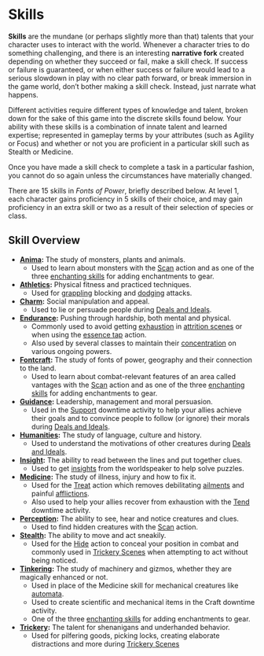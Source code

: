 # Skills

**Skills** are the mundane (or perhaps slightly more than that) talents that your character uses to interact with the world.
Whenever a character tries to do something challenging, and there is an interesting **narrative fork** created depending on whether they succeed or fail, make a skill check.
If success or failure is guaranteed, or when either success or failure would lead to a serious slowdown in play with no clear path forward, or break immersion in the game world, don’t bother making a skill check.
Instead, just narrate what happens.

Different activities require different types of knowledge and talent, broken down for the sake of this game into the discrete skills found below.
Your ability with these skills is a combination of innate talent and learned expertise; represented in gameplay terms by your attributes (such as Agility or Focus) and whether or not you are proficient in a particular skill such as Stealth or Medicine.

Once you have made a skill check to complete a task in a particular fashion, you cannot do so again unless the circumstances have materially changed.

There are 15 skills in _Fonts of Power_, briefly described below. At level 1, each character gains proficiency in 5 skills of their choice, and may gain proficiency in an extra skill or two as a result of their selection of species or class.

## Skill Overview

- **[Anima](./skill-descriptions.md?id=anima):** The study of monsters, plants and animals.
  - Used to learn about monsters with the [Scan](../combat/acting-in-combat/minor-actions.md?id=scan) action and as one of the three [enchanting skills](../downtime-activities.md?id=enchanting-skill-checks) for adding enchantments to gear.
- **[Athletics](./skill-descriptions.md?id=athletics):** Physical fitness and practiced techniques.
  - Used for [grappling](../combat/acting-in-combat/major-actions.md?id=grapple) blocking and [dodging](../combat/acting-in-combat/reactions.md?id=dodge) attacks.
- **[Charm](./skill-descriptions.md?id=charm):** Social manipulation and appeal.
  - Used to lie or persuade people during [Deals and Ideals](../scenes/deals-and-ideals.md?id=deception).
- **[Endurance](./skill-descriptions.md?id=endurance):** Pushing through hardship, both mental and physical.
  - Commonly used to avoid getting [exhaustion](../resources-and-resting/README.md?id=exhaustion) in [attrition scenes](../scenes/attrition-scenes.md) or when using the [essence tap](../combat/acting-in-combat/minor-actions.md?essence-tap) action.
  - Also used by several classes to maintain their [concentration](../combat/tactical-mechanics.md?id=concentration) on various ongoing powers.
- **[Fontcraft](./skill-descriptions.md?id=fontcraft):** The study of fonts of power, geography and their connection to the land.
  - Used to learn about combat-relevant features of an area called vantages with the [Scan](../combat/acting-in-combat/minor-actions.md?id=scan) action and as one of the three [enchanting skills](../downtime-activities.md?id=enchanting-skill-checks) for adding enchantments to gear.
- **[Guidance](./skill-descriptions.md?id=guidance):** Leadership, management and moral persuasion.
  - Used in the [Support](../downtime-activities.md?id=support) downtime activity to help your allies achieve their goals and to convince people to follow (or ignore) their morals during [Deals and Ideals](../scenes/deals-and-ideals.md?id=moral-appeal).
- **[Humanities](./skill-descriptions.md?id=humanities):** The study of language, culture and history.
  - Used to understand the motivations of other creatures during [Deals and Ideals](../scenes/deals-and-ideals.md?id=ethnography).
- **[Insight](./skill-descriptions.md?id=insight):** The ability to read between the lines and put together clues.
  - Used to get [insights](../narrative-mechanics/insights.md) from the worldspeaker to help solve puzzles.
- **[Medicine](./skill-descriptions.md?id=medicine):** The study of illness, injury and how to fix it.
  - Used for the [Treat](../combat/acting-in-combat/minor-actions.md?id=treat) action which removes debilitating [ailments](../conditions/ailments.md) and painful [afflictions](../conditions/afflictions.md).
  - Also used to help your allies recover from exhaustion with the [Tend](../downtime-activities.md?id=tend) downtime activity.
- **[Perception](./skill-descriptions.md?id=perception):** The ability to see, hear and notice creatures and clues.
  - Used to find hidden creatures with the [Scan](../combat/acting-in-combat/minor-actions.md?id=scan) action.
- **[Stealth](./skill-descriptions.md?id=stealth):** The ability to move and act sneakily.
  - Used for the [Hide](../combat/acting-in-combat/minor-actions.md?id=hide) action to conceal your position in combat and commonly used in [Trickery Scenes](../scenes/trickery-scenes.md) when attempting to act without being noticed.
- **[Tinkering](./skill-descriptions.md?id=tinkering):** The study of machinery and gizmos, whether they are magically enhanced or not.
  - Used in place of the Medicine skill for mechanical creatures like [automata](../../character-options/species/automaton.md).
  - Used to create scientific and mechanical items in the Craft downtime activity.
  - One of the three [enchanting skills](../downtime-activities.md?id=enchanting-skill-checks) for adding enchantments to gear.
- **[Trickery](./skill-descriptions.md?id=trickery):** The talent for shenanigans and underhanded behavior.
  - Used for pilfering goods, picking locks, creating elaborate distractions and more during [Trickery Scenes](../scenes/trickery-scenes.md)
